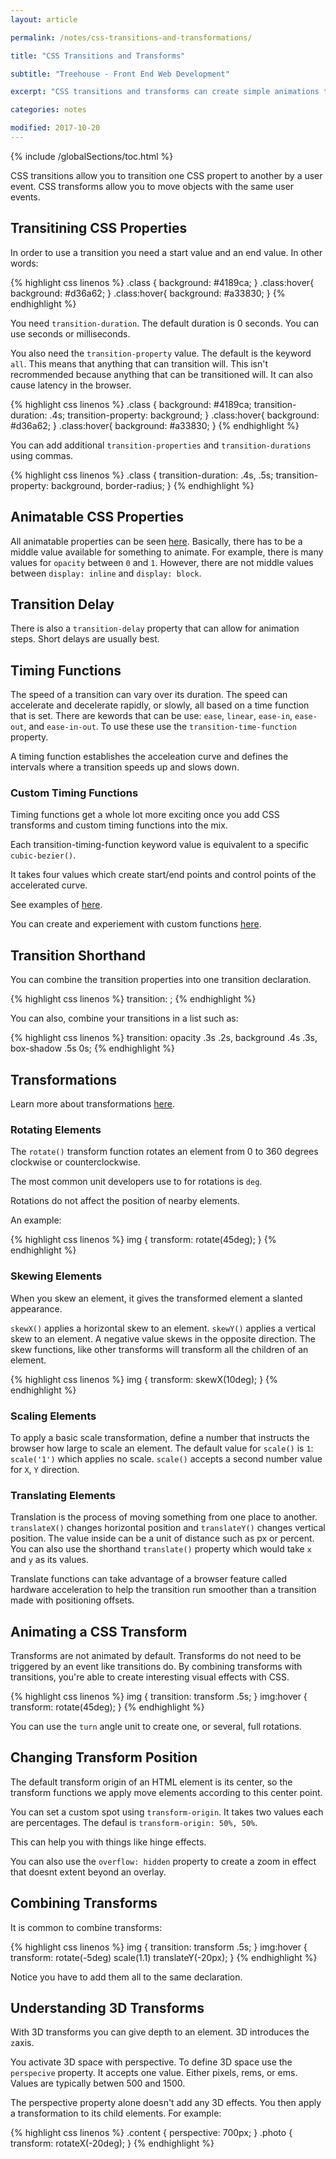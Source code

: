 ```yaml
---
layout: article

permalink: /notes/css-transitions-and-transformations/

title: "CSS Transitions and Transforms"

subtitle: "Treehouse - Front End Web Development"

excerpt: "CSS transitions and transforms can create simple animations that enhance user interactions in websites and apps."

categories: notes

modified: 2017-10-20
---
```


{% include /globalSections/toc.html %}

CSS transitions allow you to transition one CSS propert to another by a user event. CSS transforms allow you to move objects with the same user events.

## Transitining CSS Properties

In order to use a transition you need a start value and an end value. In other words:

{% highlight css linenos %}
.class {
  background: #4189ca;
}
.class:hover{
  background: #d36a62;
}
.class:hover{
  background: #a33830;
}
{% endhighlight %}

You need `transition-duration`. The default duration is 0 seconds. You can use seconds or milliseconds.

You also need the `transition-property` value. The default is the keyword `all`. This means that anything that can transition will. This isn't recrommended because anything that can be transitioned will. It can also cause latency in the browser.

{% highlight css linenos %}
.class {
  background: #4189ca;
  transition-duration: .4s;
  transition-property: background;
}
.class:hover{
  background: #d36a62;
}
.class:hover{
  background: #a33830;
}
{% endhighlight %}

You can add additional `transition-properties` and `transition-durations` using commas.

{% highlight css linenos %}
.class {
    transition-duration: .4s, .5s;
    transition-property: background, border-radius;
}
{% endhighlight %}
## Animatable CSS Properties

All animatable properties can be seen <a href="https://developer.mozilla.org/en-US/docs/Web/CSS/CSS_animated_properties">here</a>. Basically, there has to be a middle value available for something to animate. For example, there is many values for `opacity` between `0` and `1`. However, there are not middle values between `display: inline` and `display: block`.

## Transition Delay

There is also a `transition-delay` property that can allow for animation steps. Short delays are usually best.

## Timing Functions

The speed of a transition can vary over its duration. The speed can accelerate and decelerate rapidly, or slowly, all based on a time function that is set. There are kewords that can be use: `ease`, `linear`, `ease-in`, `ease-out`, and `ease-in-out`. To use these use the `transition-time-function` property.

A timing function establishes the acceleation curve and defines the intervals where a transition speeds up and slows down.

### Custom Timing Functions

Timing functions get a whole lot more exciting once you add CSS transforms and custom timing functions into the mix.

Each transition-timing-function keyword value is equivalent to a specific `cubic-bezier()`.

It takes four values which create start/end points and control points of the accelerated curve.

See examples of <a href="https://codepen.io/Guilh/full/ZQxoOX">here</a>.

You can create and experiement with custom functions <a href="http://cubic-bezier.com/#.17,.67,.83,.67">here</a>.

## Transition Shorthand

You can combine the transition properties into one transition declaration.

{% highlight css linenos %}
transition: <transition-property> <transition-duration> <transition-timing-function> <transition-delay>;
{% endhighlight %}

You can also, combine your transitions in a list such as:

{% highlight css linenos %}
transition: opacity .3s .2s, background .4s .3s, box-shadow .5s 0s;
{% endhighlight %}

## Transformations

Learn more about transformations <a href="https://developer.mozilla.org/en-US/docs/Web/CSS/CSS_Transforms/Using_CSS_transforms">here</a>.

### Rotating Elements

The `rotate()` transform function rotates an element from 0 to 360 degrees clockwise or counterclockwise.

The most common unit developers use to for rotations is `deg`.

Rotations do not affect the position of nearby elements.

An example: 

{% highlight css linenos %}
img {
  transform: rotate(45deg);
}
{% endhighlight %}

### Skewing Elements

When you skew an element, it gives the transformed element a slanted appearance.

`skewX()` applies a horizontal skew to an element. `skewY()` applies a vertical skew to an element. A negative value skews in the opposite direction. The skew functions, like other transforms will transform all the children of an element.

{% highlight css linenos %}
img {
  transform: skewX(10deg);
}
{% endhighlight %}

### Scaling Elements

To apply a basic scale transformation, define a number that instructs the browser how large to scale an element. The default value for `scale()` is `1`: `scale('1')` which applies no scale. `scale()` accepts a second number value for `X`, `Y` direction.

### Translating Elements

Translation is the process of moving something from one place to another. `translateX()` changes horizontal position and `translateY()` changes vertical position. The value inside can be a unit of distance such as px or percent. You can also use the shorthand `translate()` property which would take `x` and `y` as its values.

Translate functions can take advantage of a browser feature called hardware acceleration to help the transition run smoother than a transition made with positioning offsets.

## Animating a CSS Transform

Transforms are not animated by default. Transforms do not need to be triggered by an event like transitions do. By combining transforms with transitions, you're able to create interesting visual effects with CSS. 

{% highlight css linenos %}
img {
  transition: transform .5s;
}
img:hover {
  transform: rotate(45deg);
}
{% endhighlight %}

You can use the `turn` angle unit to create one, or several, full rotations.

## Changing Transform Position

The default transform origin of an HTML element is its center, so the transform functions we apply move elements according to this center point.

You can set a custom spot using `transform-origin`. It takes two values each are percentages. The defaul is `transform-origin: 50%, 50%`.

This can help you with things like hinge effects.

You can also use the `overflow: hidden` property to create a zoom in effect that doesnt extent beyond an overlay.

## Combining Transforms

It is common to combine transforms:

{% highlight css linenos %}
img {
  transition: transform .5s;
}
img:hover {
  transform: rotate(-5deg) scale(1.1) translateY(-20px);
}
{% endhighlight %}

Notice you have to add them all to the same declaration.

## Understanding 3D Transforms

With 3D transforms you can give depth to an element. 3D introduces the `z`axis.

You activate 3D space with perspective. To define 3D space use the `perspecive` property. It accepts one value. Either pixels, rems, or ems. Values are typically betwen 500 and 1500.

The perspective property alone doesn't add any 3D effects. You then apply a transformation to its child elements. For example:

{% highlight css linenos %}
.content {
  perspective: 700px;
}
.photo {
  transform: rotateX(-20deg);
}
{% endhighlight %}